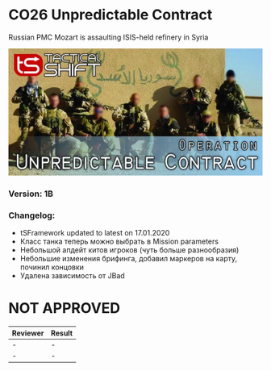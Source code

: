 # CO26 Unpredictable Contract
Russian PMC Mozart is assaulting ISIS-held refinery in Syria

<img src='https://raw.githubusercontent.com/rempopo/CO26_Unpredictable_Contract.DYA/master/overview.jpg' />

### Version: 1B

### Changelog: 
- tSFramework updated to latest on 17.01.2020 
- Класс танка теперь можно выбрать в Mission parameters
- Небольшой апдейт китов игроков (чуть больше разнообразия)
- Небольшие изменения брифинга, добавил маркеров на карту, починил концовки
- Удалена зависимость от JBad

# NOT APPROVED
| Reviewer | Result |
| ------------ | ------------- |
| - | - |
| - | - |
